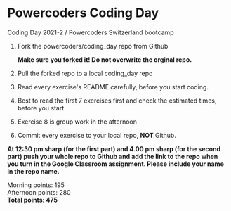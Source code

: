 # Powercoders Coding Day
Coding Day 2021-2 / Powercoders Switzerland bootcamp

1. Fork the powercoders/coding_day repo from Github

   **Make sure you forked it! Do not overwrite the orginal repo.**

2. Pull the forked repo to a local coding_day repo

3. Read every exercise's README carefully, before you start coding.

4. Best to read the first 7 exercises first and check the estimated times, before you start.

4. Exercise 8 is group work in the afternoon

5. Commit every exercise to your local repo, **NOT** Github.


**At 12:30 pm sharp (for the first part) and 4.00 pm sharp (for the second part) push your whole repo to Github and add the link to the repo when you turn in the Google Classroom assignment. Please include your name in the repo name.**


Morning points: 195 <br>
Afternoon points: 280 <br>
**Total points: 475**
